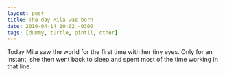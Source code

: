 ```yaml
---
layout: post
title: The day Mila was born
date: 2010-04-14 10:02 -0300
tags: [dummy, turtle, pintil, other]
---
```


Today Mila saw the world for the first time with her tiny eyes. Only for an
instant, she then went back to sleep and spent most of the time working in that
line.
